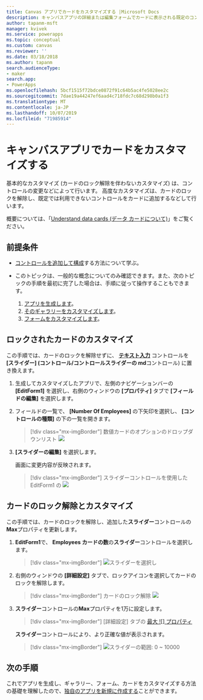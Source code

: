 ```yaml
---
title: Canvas アプリでカードをカスタマイズする |Microsoft Docs
description: キャンバスアプリの詳細または編集フォームでカードに表示される既定のコントロールを変更する
author: tapanm-msft
manager: kvivek
ms.service: powerapps
ms.topic: conceptual
ms.custom: canvas
ms.reviewer: ''
ms.date: 03/18/2018
ms.author: tapanm
search.audienceType:
- maker
search.app:
- PowerApps
ms.openlocfilehash: 5bcf1515f72bdce0872f91c64b5ac4fe5028ee2c
ms.sourcegitcommit: 7dae19a44247ef6aad4c718fdc7c68d298b0a1f3
ms.translationtype: MT
ms.contentlocale: ja-JP
ms.lasthandoff: 10/07/2019
ms.locfileid: "71985914"
---
```

# <a name="customize-a-card-in-a-canvas-app"></a>キャンバスアプリでカードをカスタマイズする

基本的なカスタマイズ (カードのロック解除を伴わないカスタマイズ) は、コントロールの変更などによって行います。 高度なカスタマイズは、カードのロックを解除し、既定では利用できないコントロールをカードに追加するなどして行います。

概要については、「[Understand data cards (データ カードについて)](working-with-cards.md)」をご覧ください。

## <a name="prerequisites"></a>前提条件

- [コントロールを追加して構成](add-configure-controls.md)する方法について学ぶ。
- このトピックは、一般的な概念についてのみ確認できます。また、次のトピックの手順を最初に完了した場合は、手順に従って操作することもできます。

    1. [アプリを生成します](data-platform-create-app.md)。
    1. [そのギャラリーをカスタマイズします](customize-layout-sharepoint.md)。
    1. [フォームをカスタマイズします](customize-forms-sharepoint.md)。

## <a name="customize-a-locked-card"></a>ロックされたカードのカスタマイズ

この手順では、カードのロックを解除せずに、 **[テキスト入力](controls/control-text-input.md)** コントロールを **[スライダー] (コントロール/コントロールスライダーの md**コントロール) に置き換えます。

1. 生成してカスタマイズしたアプリで、左側のナビゲーションバーの **[EditForm1]** を選択し、右側のウィンドウの **[プロパティ]** タブで **[フィールドの編集]** を選択します。

1. フィールドの一覧で、 **[Number Of Employees]** の下矢印を選択し、 **[コントロールの種類]** の下の一覧を開きます。

    > [!div class="mx-imgBorder"]
    > 数値カードのオプションのドロップダウンリスト ![](./media/customize-card/card-selector.png)

1. **[スライダーの編集]** を選択します。

    画面に変更内容が反映されます。

    > [!div class="mx-imgBorder"]
    > スライダーコントロールを使用した EditForm1 の ![](./media/customize-card/add-slider.png)

## <a name="unlock-and-customize-a-card"></a>カードのロック解除とカスタマイズ

この手順では、カードのロックを解除し、追加した**スライダー**コントロールの**Max**プロパティを更新します。

1. **EditForm1**で、 **Employees カードの数**の**スライダー**コントロールを選択します。

    > [!div class="mx-imgBorder"]
    > ![スライダーを選択し](./media/customize-card/select-slider.png)

1. 右側のウィンドウの **[詳細設定]** タブで、ロックアイコンを選択してカードのロックを解除します。

    > [!div class="mx-imgBorder"]
    > カードのロック解除 ![](./media/customize-card/lock-icon.png)

1. **スライダー**コントロールの**Max**プロパティを1万に設定します。

    > [!div class="mx-imgBorder"]
    > [詳細設定] タブの [最大 ![] プロパティ](./media/customize-card/max-property.png)

    **スライダー**コントロールにより、より正確な値が表示されます。

    > [!div class="mx-imgBorder"]
    > ![スライダーの範囲: 0 ~ 10000](./media/customize-card/final-slider.png)

## <a name="next-steps"></a>次の手順

これでアプリを生成し、ギャラリー、フォーム、カードをカスタマイズする方法の基礎を理解したので、[独自のアプリを新規に作成する](data-platform-create-app-scratch.md)ことができます。